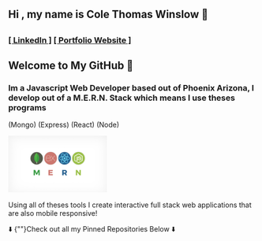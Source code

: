 ## <h2> Hi , my name is Cole Thomas Winslow 🚀<h2/>
### <a href="https://www.linkedin.com/in/cole-winslow-8a2a0b206/">[ LinkedIn ]</a>  <a href="https://www.linkedin.com/in/cole-winslow-8a2a0b206/">[ Portfolio Website ]</a>

    
## Welcome to My GitHub 👾
<h3>Im a Javascript Web Developer based out of Phoenix Arizona, I develop out of a M.E.R.N. Stack which means I use theses programs</h3>

(Mongo) (Express) (React) (Node)

<img src="Mern.jpeg" alt="M.E.R.N" width="200"/>




<p>Using all of theses tools I create interactive full stack web applications that are also mobile responsive!</p>

<p>⬇️ {""}Check out all my Pinned Repositories Below ⬇️</p>
